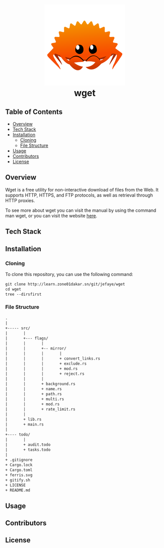 <h1 align=center>
    <img alt="Ferris" src="./ferris.svg">
    <br>
    wget
</h1>

## Table of Contents
- [Overview](#overview)
- [Tech Stack](#tech-stack)
- [Installation](#installation)
    - [Cloning](#cloning)
    - [File Structure](#file-structure)
- [Usage](#usage)
- [Contributors](#contributors)
- [License](#license)

## Overview

Wget is a free utility for non-interactive download of files from the Web. It supports HTTP, HTTPS, and FTP protocols, as well as retrieval through HTTP proxies.

To see more about wget you can visit the manual by using the command man wget, or you can visit the website [here](https://www.gnu.org/software/wget/manual/wget.html).

## Tech Stack

## Installation

### Cloning

To clone this repository, you can use the following command:
```shell
git clone http://learn.zone01dakar.sn/git/jefaye/wget
cd wget
tree --dirsfirst
```

### File Structure
    .
    |
    +----- src/
    |       |
    |       +--- flags/
    |       |       |
    |       |       +-- mirror/
    |       |       |       |
    |       |       |       + convert_links.rs
    |       |       |       + exclude.rs
    |       |       |       + mod.rs
    |       |       |       + reject.rs
    |       |       |
    |       |       + background.rs
    |       |       + name.rs
    |       |       + path.rs
    |       |       + multi.rs
    |       |       + mod.rs
    |       |       + rate_limit.rs
    |       |
    |       + lib.rs
    |       + main.rs
    |
    +---- todo/
    |       |
    |       + audit.todo
    |       + tasks.todo
    |
    + .gitignore
    + Cargo.lock
    + Cargo.toml
    + ferris.svg
    + gitify.sh
    + LICENSE
    + README.md

## Usage

## Contributors

## License

